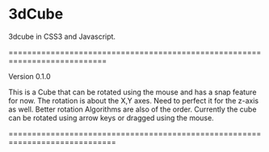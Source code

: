 3dCube
======

3dcube in CSS3 and Javascript.

===========================================================================

Version 0.1.0

This is a Cube that can be rotated using the mouse and has a snap feature for now. 
The rotation is about the X,Y axes. Need to perfect it for the z-axis as well. Better rotation Algorithms are also of the order.
Currently the cube can be rotated using arrow keys or dragged using the mouse. 

=============================================================================
